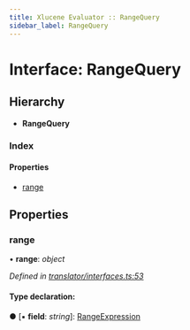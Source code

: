 ```yaml
---
title: Xlucene Evaluator :: RangeQuery
sidebar_label: RangeQuery
---
```


# Interface: RangeQuery

## Hierarchy

* **RangeQuery**

### Index

#### Properties

* [range](rangequery.md#range)

## Properties

###  range

• **range**: *object*

*Defined in [translator/interfaces.ts:53](https://github.com/terascope/teraslice/blob/5e4063e2/packages/xlucene-evaluator/src/translator/interfaces.ts#L53)*

#### Type declaration:

● \[▪ **field**: *string*\]: [RangeExpression](rangeexpression.md)
